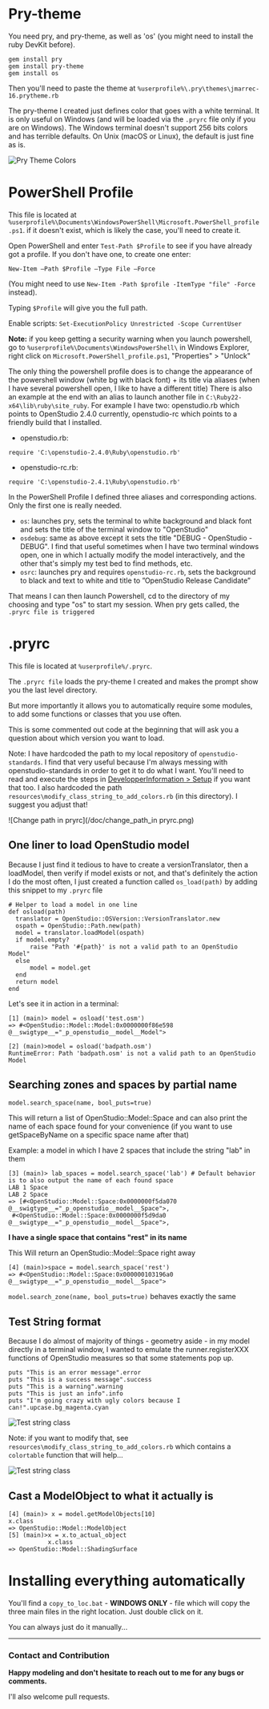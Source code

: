 # Pry-theme

You need pry, and pry-theme, as well as 'os' (you might need to install the ruby DevKit before).

```
gem install pry
gem install pry-theme
gem install os
```

Then you'll need to paste the theme at `%userprofile%\.pry\themes\jmarrec-16.prytheme.rb`

The pry-theme I created just defines color that goes with a white terminal. It is only useful on Windows (and will be loaded via the `.pryrc` file only if you are on Windows).
The Windows terminal doesn't support 256 bits colors and has terrible defaults. On Unix (macOS or Linux), the default is just fine as is.

![Pry Theme Colors](/doc/pry-theme-colors.png)

# PowerShell Profile

This file is located at `%userprofile%\Documents\WindowsPowerShell\Microsoft.PowerShell_profile.ps1`.
if it doesn't exist, which is likely the case, you'll need to create it.

Open PowerShell and enter `Test-Path $Profile` to see if you have already got a profile.
If you don't have one, to create one enter:

    New-Item –Path $Profile –Type File –Force
    
(You might need to use `New-Item -Path $profile -ItemType "file" -Force` instead).
    
Typing `$Profile` will give you the full path.

Enable scripts: `Set-ExecutionPolicy Unrestricted -Scope CurrentUser`

**Note:** if you keep getting a security warning when you launch powershell, go to `%userprofile%\Documents\WindowsPowerShell\` in Windows Explorer, right click on `Microsoft.PowerShell_profile.ps1`, "Properties" > "Unlock"

The only thing the powershell profile does is to change the appearance of the powershell window (white bg with black font) + its title via aliases (when I have several powershell open, I like to have a different title)
There is also an example at the end with an alias to launch another file in  `C:\Ruby22-x64\lib\ruby\site_ruby`. For example I have two: openstudio.rb which points to OpenStudio 2.4.0 currently, openstudio-rc which points to a friendly build that I installed.

* openstudio.rb: 

```
require 'C:\openstudio-2.4.0\Ruby\openstudio.rb'
```

* openstudio-rc.rb: 

```
require 'C:\openstudio-2.4.1\Ruby\openstudio.rb'
```


In the PowerShell Profile I defined three aliases and corresponding actions. Only the first one is really needed.

* `os`: launches pry, sets the terminal to white background and black font and sets the title of the terminal window to "OpenStudio"
* `osdebug`: same as above except it sets the title "DEBUG - OpenStudio - DEBUG". I find that useful sometimes when I have two terminal windows open, one in which I actually modify the model interactively, and the other that's simply my test bed to find methods, etc.
* `osrc`: launches pry and requires  `openstudio-rc.rb`, sets the background to black and text to white and title to ”OpenStudio Release Candidate”

That means I can then launch Powershell, cd to the directory of my choosing and type "os" to start my session. When pry gets called, the `.pryrc file is triggered `

# .pryrc

This file is located at `%userprofile%/.pryrc`.

The `.pryrc file` loads the pry-theme I created and makes the prompt show you the last level directory.

But more importantly it allows you to automatically require some modules, to add some functions or classes that you use often.

This is some commented out code at the beginning that will ask you a question about which version you want to load.

Note: I have hardcoded the path to my local repository of `openstudio-standards`. I find that very useful because I'm always messing with openstudio-standards in order to get it to do what I want.
You'll need to read and execute the steps in [DevelopperInformation > Setup](https://github.com/NREL/openstudio-standards/blob/master/docs/DeveloperInformation.md) if you want that too.
I also hardcoded the path `resources\modify_class_string_to_add_colors.rb` (in this directory). I suggest you adjust that!

![Change path in pryrc](/doc/change_path_in pryrc.png)

## One liner to load OpenStudio model

Because I just find it tedious to have to create a versionTranslator, then a loadModel, then verify if model exists or not, and that's definitely the action I do the most often, I just created a function called `os_load(path)` by adding this snippet to my `.pryrc` file

    # Helper to load a model in one line
    def osload(path)
      translator = OpenStudio::OSVersion::VersionTranslator.new
      ospath = OpenStudio::Path.new(path)
      model = translator.loadModel(ospath)
      if model.empty?
          raise "Path '#{path}' is not a valid path to an OpenStudio Model"
      else
          model = model.get
      end  
      return model
    end


Let's see it in action in a terminal:   
 
    [1] (main)> model = osload('test.osm')
    => #<OpenStudio::Model::Model:0x0000000f86e598 @__swigtype__="_p_openstudio__model__Model">

    [2] (main)>model = osload('badpath.osm')
    RuntimeError: Path 'badpath.osm' is not a valid path to an OpenStudio Model

    
## Searching zones and spaces by partial name

`model.search_space(name, bool_puts=true)`
    


This will return a list of OpenStudio::Model::Space and can also print the name of each space found for your convenience (if you want to use getSpaceByName on a specific space name after that)

Example: a model in which I have 2 spaces that include the string "lab" in them

    [3] (main)> lab_spaces = model.search_space('lab') # Default behavior is to also output the name of each found space
    LAB 1 Space
    LAB 2 Space
    => [#<OpenStudio::Model::Space:0x0000000f5da070 @__swigtype__="_p_openstudio__model__Space">,
     #<OpenStudio::Model::Space:0x0000000f5d9da0 @__swigtype__="_p_openstudio__model__Space">,

**I have a single space that contains "rest" in its name**

This Will return an OpenStudio::Model::Space right away

    [4] (main)>space = model.search_space('rest')
    => #<OpenStudio::Model::Space:0x000000103196a0 @__swigtype__="_p_openstudio__model__Space">

`model.search_zone(name, bool_puts=true)` behaves exactly the same
    
## Test String format

Because I do almost of majority of things - geometry aside - in my model directly in a terminal window, I wanted to emulate the runner.registerXXX functions of OpenStudio measures so that some statements pop up.

    puts "This is an error message".error
    puts "This is a success message".success
    puts "This is a warning".warning
    puts "This is just an info".info
    puts "I'm going crazy with ugly colors because I can!".upcase.bg_magenta.cyan
    
    
![Test string class](/doc/test_string_class.png)

Note: if you want to modify that, see `resources\modify_class_string_to_add_colors.rb` which contains a `colortable` function that will help...

![Test string class](/doc/colortable_function.png)


## Cast a ModelObject to what it actually is

    [4] (main)> x = model.getModelObjects[10]
    x.class
    => OpenStudio::Model::ModelObject
    [5] (main)>x = x.to_actual_object
               x.class
    => OpenStudio::Model::ShadingSurface
    

# Installing everything automatically

You'll find a `copy_to_loc.bat` - **WINDOWS ONLY** - file which will copy the three main files in the right location. Just double click on it.

You can always just do it manually...


----

### Contact and Contribution

**Happy modeling and don't hesitate to reach out to me for any bugs or comments.**

I'll also welcome pull requests.
